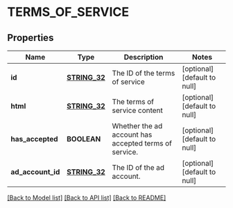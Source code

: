# TERMS_OF_SERVICE

## Properties
Name | Type | Description | Notes
------------ | ------------- | ------------- | -------------
**id** | [**STRING_32**](STRING_32.md) | The ID of the terms of service | [optional] [default to null]
**html** | [**STRING_32**](STRING_32.md) | The terms of service content | [optional] [default to null]
**has_accepted** | **BOOLEAN** | Whether the ad account has accepted terms of service. | [optional] [default to null]
**ad_account_id** | [**STRING_32**](STRING_32.md) | The ID of the ad account. | [optional] [default to null]

[[Back to Model list]](../README.md#documentation-for-models) [[Back to API list]](../README.md#documentation-for-api-endpoints) [[Back to README]](../README.md)


